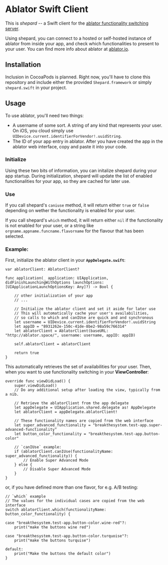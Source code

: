 # Ablator Swift Client
This is *shepard* -- a Swift client for the [ablator functionality switching server](https://github.com/ablator/ablator/).

Using shepard, you can connect to a hosted or self-hosted instance of ablator from inside your app, and check which functionalities to present to your user. You can find more info about ablator at [ablator.io](http://ablator.io/).

## Installation
Inclusion in CocoaPods is planned. Right now, you'll have to clone this repository and include either the provided `Shepard.framework` or simply `shepard.swift` in your project.

## Usage
To use ablator, you'll need two things: 

- A username of some sort. A string of any kind that represents your user. On iOS, you cloud simply use `UIDevice.current.identifierForVendor!.uuidString`.
- The ID of your app entry in ablator. After you have created the app in the ablator web interface, copy and paste it into your code.

### Initialize

Using these two bits of information, you can initalize shepard during your app startup. During initialization, shepard will update the list
of enabled functionalities for your app, so they are cached for later use.

### Use

If you call shepard's `caniuse` method, it will return either `true` or `false` depending on wether the functionality is enabled for your user.

If you call shepard's `which` method, it will return either `nil` if the functionality is not enabled for your user, or a string like `orgname.appname.funcname.flavorname` for the flavour that has been selected.

### Example:

First, initialize the ablator client in your **`AppDelegate.swift`**:

```
var ablatorClient: AblatorClient?

func application(_ application: UIApplication, didFinishLaunchingWithOptions launchOptions: [UIApplicationLaunchOptionsKey: Any]?) -> Bool {

    // other initialization of your app
    // ...
    
    // Initialize the ablator client and set it aside for later use
    // This will automatically cache your user's availabilities,
    // so calls to which and canIUse are quick and and synchronous
    let username = UIDevice.current.identifierForVendor!.uuidString
    let appID = "8931262e-150c-41de-8be2-98a59c766314"
    let ablatorClient = AblatorClient(baseURL: "http://ablator.space/", username: username, appID: appID)

    self.ablatorClient = ablatorClient

    return true
}
```

This automatically retrieves the set of availabilities for your user. Then, when you want to use functionality switching in your **ViewController**:

```
override func viewDidLoad() {
    super.viewDidLoad()
    // Do any additional setup after loading the view, typically from a nib.

    // Retrieve the ablatorClient from the app delegate
    let appDelegate = UIApplication.shared.delegate as! AppDelegate
    let ablatorClient = appDelegate.ablatorClient!

    // These functionality names are copied from the web interface
    let super_advanced_functionality = "breakthesystem.test-app.super-advanced-functionality"
    let button_color_functionality = "breakthesystem.test-app.button-color"

    // `canIUse` example:
    if (ablatorClient.canIUse(functionalityName: super_advanced_functionality)) {
        // Enable Super Advanced Mode
    } else {
        // Disable Super Advanced Mode
    }
}
```

or, if you have defined more than one flavor, for e.g. A/B testing:

```
// `which` example
// The values for the individual cases are copied from the web interface
switch ablatorClient.which(functionalityName: button_color_functionality) {

case "breakthesystem.test-app.button-color.wine-red"?:
    print("make the buttons wine red")

case "breakthesystem.test-app.button-color.turquoise"?:
    print("make the buttons turquise")

default:
    print("Make the buttons the default color")
}
```
